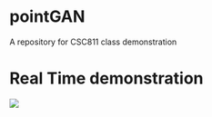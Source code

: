 # pointGAN

A repository for CSC811 class demonstration

# Real Time demonstration

![](https://github.com/Jie-su/pointGAN/pointGan.gif)